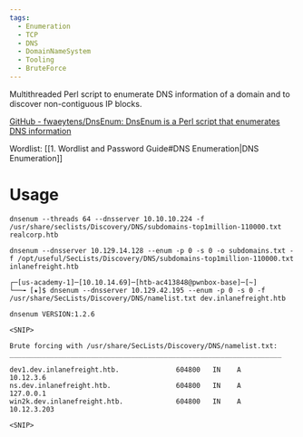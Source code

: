 ```yaml
---
tags:
  - Enumeration
  - TCP
  - DNS
  - DomainNameSystem
  - Tooling
  - BruteForce
---
```

Multithreaded Perl script to enumerate DNS information of a domain and to discover non-contiguous IP blocks.

[GitHub - fwaeytens/DnsEnum: DnsEnum is a Perl script that enumerates DNS information](https://github.com/fwaeytens/dnsenum)

Wordlist: [[1. Wordlist and Password Guide#DNS Enumeration|DNS Enumeration]]

# Usage

```
dnsenum --threads 64 --dnsserver 10.10.10.224 -f /usr/share/seclists/Discovery/DNS/subdomains-top1million-110000.txt realcorp.htb
```

```shell-session
dnsenum --dnsserver 10.129.14.128 --enum -p 0 -s 0 -o subdomains.txt -f /opt/useful/SecLists/Discovery/DNS/subdomains-top1million-110000.txt inlanefreight.htb
```

```shell-session
┌─[us-academy-1]─[10.10.14.69]─[htb-ac413848@pwnbox-base]─[~]
└──╼ [★]$ dnsenum --dnsserver 10.129.42.195 --enum -p 0 -s 0 -f /usr/share/SecLists/Discovery/DNS/namelist.txt dev.inlanefreight.htb

dnsenum VERSION:1.2.6

<SNIP>

Brute forcing with /usr/share/SecLists/Discovery/DNS/namelist.txt:
___________________________________________________________________

dev1.dev.inlanefreight.htb.              604800   IN    A         10.12.3.6
ns.dev.inlanefreight.htb.                604800   IN    A         127.0.0.1
win2k.dev.inlanefreight.htb.             604800   IN    A        10.12.3.203

<SNIP>
```